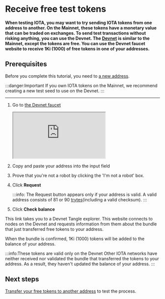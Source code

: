 # Receive free test tokens

**When testing IOTA, you may want to try sending IOTA tokens from one address to another. On the Mainnet, these tokens have a monetary value that can be traded on exchanges. To send test transactions without risking anything, you can use the Devnet. The [Devnet](../references/iota-networks.md) is similar to the Mainnet, except the tokens are free. You can use the Devnet faucet website to receive 1Ki (1000) of free tokens in one of your addresses.**

## Prerequisites

Before you complete this tutorial, you need to [a new address](root://iota-basics/0.1/how-to-guides/create-an-address.md).

:::danger:Important
If you own IOTA tokens on the Mainnet, we recommend creating a new test seed to use on the Devnet.
:::

---

1. Go to [the Devnet faucet](https://faucet.devnet.iota.org/)

    <iframe src="https://faucet.devnet.iota.org/"></iframe>

2. Copy and paste your address into the input field

3. Prove that you're not a robot by clicking the 'I'm not a robot' box.

4. Click **Request**

    :::info:
    The Request button appears only if your address is valid. A valid address consists of 81 or 90 [trytes](root://iota-basics/0.1/concepts/trinary.md)(including a valid checksum).
    :::

5. Click **Check balance**

This link takes you to a Devnet Tangle explorer. This website connects to nodes on the Devnet and requests information from them about the bundle that just transferred free tokens to your address.

When the bundle is confirmed, 1Ki (1000) tokens will be added to the balance of your address.

:::info:These tokens are valid only on the Devnet
Other IOTA networks have neither received nor validated the bundle that transferred the tokens to your address. As a result, they haven't updated the balance of your address.
::: 

## Next steps

[Transfer your free tokens to another address](https://github.com/iota-community/javascript-iota-workshop/blob/master/code/4-send-tokens.js) to test the process.
